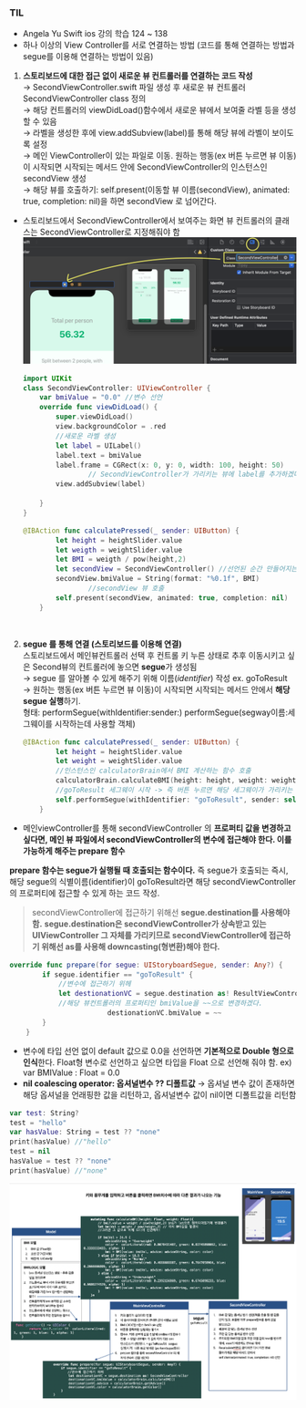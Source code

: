 ### TIL

- Angela Yu Swift ios 강의 학습 124 ~ 138
- 하나 이상의 View Controller를 서로 연결하는 방법 (코드를 통해 연결하는 방법과 segue를 이용해 연결하는 방법이 있음)

1. **스토리보드에 대한 접근 없이 새로운 뷰 컨트롤러를 연결하는 코드 작성**   <br>
→ SecondViewController.swift 파일 생성 후 새로운 뷰 컨트롤러 SecondViewController class 정의  <br> →
해당 컨트롤러의 viewDidLoad()함수에서 새로운 뷰에서 보여줄 라벨 등을 생성할 수 있음 <br> → 
라벨을 생성한 후에 view.addSubview(label)를 통해 해당 뷰에 라벨이 보이도록 설정  <br>→ 
메인 ViewController이 있는 파일로 이동. 원하는 행동(ex 버튼 누르면 뷰 이동)이 시작되면 시작되는 메서드 안에 SecondViewController의 인스턴스인 secondView 생성  <br>→
해당 뷰를 호출하기: self.present(이동할 뷰 이름(secondView), animated: true, completion: nil)을 하면 secondView 로 넘어간다. 
- 스토리보드에서 SecondViewController에서 보여주는 화면 뷰 컨트롤러의 클래스는 SecondViewController로 지정해줘야 함
![image](../images/0113_.png)

    ```swift
    import UIKit
    class SecondViewController: UIViewController {
        var bmiValue = "0.0" //변수 선언
        override func viewDidLoad() {
            super.viewDidLoad()
            view.backgroundColor = .red
            //새로운 라벨 생성
            let label = UILabel()
            label.text = bmiValue
            label.frame = CGRect(x: 0, y: 0, width: 100, height: 50)
                    // SecondViewController가 가리키는 뷰에 label를 추가하겠다.
            view.addSubview(label) 
            
        }
    }
    ```
    ```swift
    @IBAction func calculatePressed(_ sender: UIButton) {
            let height = heightSlider.value
            let weigth = weightSlider.value
            let BMI = weigth / pow(height,2)
            let secondView = SecondViewController() //선언된 순간 만들어지는 것
            secondView.bmiValue = String(format: "%0.1f", BMI)
                    //secondView 뷰 호출
            self.present(secondView, animated: true, completion: nil)
        }

    ```

<br>

2. **segue 를 통해 연결 (스토리보드를 이용해 연결)**<br>
스토리보드에서 메인뷰컨트롤러 선택 후 컨트롤 키 누른 상태로 추후 이동시키고 싶은 Second뷰의 컨트롤러에 놓으면 **segue**가 생성됨 <br>→ segue 를 알아볼 수 있게 해주기 위해 이름(*identifier*) 작성 ex. goToResult <br>→
원하는 행동(ex 버튼 누르면 뷰 이동)이 시작되면 시작되는 메서드 안에서 **해당 segue 실행**하기. <br>
형태: performSegue(withIdentifier:sender:)
performSegue(segway이름:세그웨이를 시작하는데 사용할 객체) 

    ```swift
    @IBAction func calculatePressed(_ sender: UIButton) {
            let height = heightSlider.value
            let weight = weightSlider.value
            //인스턴스인 calculatorBrain에서 BMI 계산하는 함수 호출
            calculatorBrain.calculateBMI(height: height, weight: weight)
            //goToResult 세그웨이 시작 -> 즉 버튼 누르면 해당 세그웨이가 가리키는 뷰로 이동하게 된다
            self.performSegue(withIdentifier: "goToResult", sender: self)
        }
    ```

- 메인viewController를 통해 secondViewController 의 **프로퍼티 값을 변경하고 싶다면, 메인 뷰 파일에서 secondViewController의 변수에 접근해야 한다. 이를 가능하게 해주는 prepare 함수**

**prepare 함수는 segue가 실행될 때 호출되는 함수이다.** 즉 segue가 호출되는 즉시, 해당 segue의 식별이름(identifier)이 goToResult라면 해당 secondViewController의 프로퍼티에 접근할 수 있게 하는 코드 작성. <br> 
> secondViewController에 접근하기 위해선 **segue.destination를 사용해야 함.** 
**segue.destination은 secondViewController가 상속받고 있는 UIViewController 그 자체를 가리키므로 secondViewController에 접근하기 위해선 as를 사용해 downcasting(형변환)해야 한다.**

```swift
override func prepare(for segue: UIStoryboardSegue, sender: Any?) {
        if segue.identifier == "goToResult" {
            //변수에 접근하기 위헤
            let destionationVC = segue.destination as! ResultViewController 
            //해당 뷰컨트롤러의 프로퍼티인 bmiValue을 ~~으로 변경하겠다.
                        destionationVC.bmiValue = ~~
        }
    }
```

- 변수에 타입 선언 없이 default 값으로 0.0을 선언하면 **기본적으로 Double 형으로 인식**한다. Float형 변수로 선언하고 싶으면 타입을 Float 으로 선언해 줘야 함.
ex) var BMIValue : Float = 0.0
- **nil coalescing operator: 옵셔널변수 ?? 디폴트값**
→ 옵셔널 변수 값이 존재하면 해당 옵셔널을 언래핑한 값을 리턴하고, 옵셔널변수 값이 nil이면 디폴트값을 리턴함

```swift
var test: String?
test = "hello"
var hasValue: String = test ?? "none"
print(hasValue) //"hello"
test = nil
hasValue = test ?? "none"
print(hasValue) //"none"
```
![image](../images/0113.png)